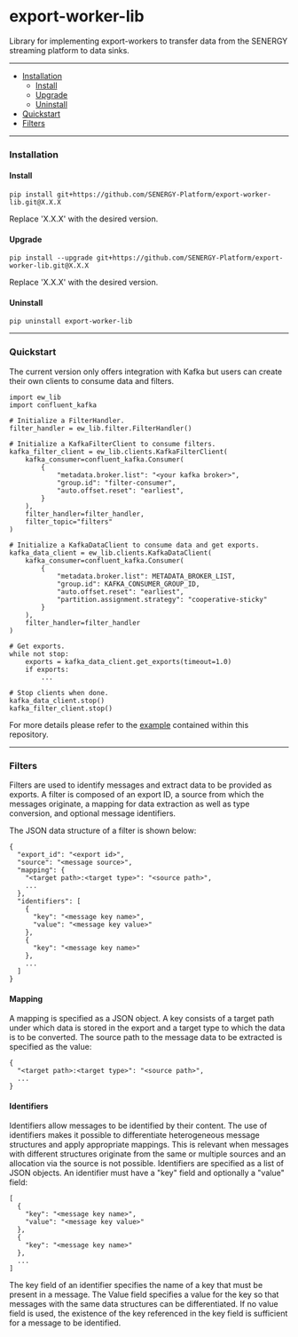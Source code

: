 export-worker-lib
================

Library for implementing export-workers to transfer data from the SENERGY streaming platform to data sinks.

----------

+ [Installation](#installation)
  + [Install](#install)
  + [Upgrade](#Upgrade)
  + [Uninstall](#uninstall)
+ [Quickstart](#quickstart)
+ [Filters](#filters)

----------

### Installation

#### Install

`pip install git+https://github.com/SENERGY-Platform/export-worker-lib.git@X.X.X`

Replace 'X.X.X' with the desired version.

#### Upgrade

`pip install --upgrade git+https://github.com/SENERGY-Platform/export-worker-lib.git@X.X.X`

Replace 'X.X.X' with the desired version.

#### Uninstall

`pip uninstall export-worker-lib`

---

### Quickstart

The current version only offers integration with Kafka but users can create their own clients to consume data and filters.

    import ew_lib
    import confluent_kafka
    
    # Initialize a FilterHandler.
    filter_handler = ew_lib.filter.FilterHandler()

    # Initialize a KafkaFilterClient to consume filters.
    kafka_filter_client = ew_lib.clients.KafkaFilterClient(
        kafka_consumer=confluent_kafka.Consumer(
            {
                "metadata.broker.list": "<your kafka broker>",
                "group.id": "filter-consumer",
                "auto.offset.reset": "earliest",
            }
        ),
        filter_handler=filter_handler,
        filter_topic="filters"
    )
    
    # Initialize a KafkaDataClient to consume data and get exports.
    kafka_data_client = ew_lib.clients.KafkaDataClient(
        kafka_consumer=confluent_kafka.Consumer(
            {
                "metadata.broker.list": METADATA_BROKER_LIST,
                "group.id": KAFKA_CONSUMER_GROUP_ID,
                "auto.offset.reset": "earliest",
                "partition.assignment.strategy": "cooperative-sticky"
            }
        ),
        filter_handler=filter_handler
    )

    # Get exports.
    while not stop:
        exports = kafka_data_client.get_exports(timeout=1.0)
        if exports:
            ...
    
    # Stop clients when done.
    kafka_data_client.stop()
    kafka_filter_client.stop()

For more details please refer to the [example](https://github.com/SENERGY-Platform/export-worker-lib/tree/master/example) contained within this repository.

---

### Filters

Filters are used to identify messages and extract data to be provided as exports.
A filter is composed of an export ID, a source from which the messages originate, a mapping for data extraction as well as type conversion, and optional message identifiers.

The JSON data structure of a filter is shown below:

    {
      "export_id": "<export id>",
      "source": "<message source>",
      "mapping": {
        "<target path>:<target type>": "<source path>",
        ...
      },
      "identifiers": [
        {
          "key": "<message key name>",
          "value": "<message key value>"
        },
        {
          "key": "<message key name>"
        },
        ...
      ]
    }

#### Mapping

A mapping is specified as a JSON object. A key consists of a target path under which data is stored in the export and a target type to which the data is to be converted. 
The source path to the message data to be extracted is specified as the value:

    {
      "<target path>:<target type>": "<source path>",
      ...
    }

#### Identifiers

Identifiers allow messages to be identified by their content. 
The use of identifiers makes it possible to differentiate heterogeneous message structures and apply appropriate mappings.
This is relevant when messages with different structures originate from the same or multiple sources and an allocation via the source is not possible.
Identifiers are specified as a list of JSON objects. An identifier must have a "key" field and optionally a "value" field:

    [
      {
        "key": "<message key name>",
        "value": "<message key value>"
      },
      {
        "key": "<message key name>"
      },
      ...
    ]

The key field of an identifier specifies the name of a key that must be present in a message.
The Value field specifies a value for the key so that messages with the same data structures can be differentiated.
If no value field is used, the existence of the key referenced in the key field is sufficient for a message to be identified.
